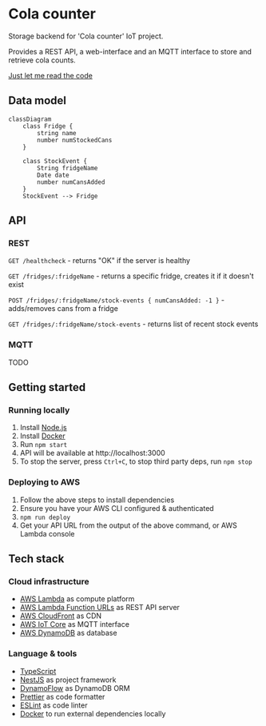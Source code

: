 # Cola counter
Storage backend for 'Cola counter' IoT project.

Provides a REST API, a web-interface and an MQTT interface to store and retrieve cola counts.

[Just let me read the code](https://github.com/jyelewis/cola-counter/blob/main/src/modules/fridge/fridge.service.ts)

## Data model
```mermaid
classDiagram
    class Fridge {
        string name
        number numStockedCans
    }

    class StockEvent {
        String fridgeName
        Date date
        number numCansAdded
    }
    StockEvent --> Fridge
```

## API
### REST
`GET /healthcheck` - returns "OK" if the server is healthy

`GET /fridges/:fridgeName` - returns a specific fridge, creates it if it doesn't exist

`POST /fridges/:fridgeName/stock-events { numCansAdded: -1 }` - adds/removes cans from a fridge

`GET /fridges/:fridgeName/stock-events` - returns list of recent stock events 

### MQTT
TODO


## Getting started
### Running locally
1. Install [Node.js](https://nodejs.org/en/)
2. Install [Docker](https://www.docker.com/)
3. Run `npm start`
4. API will be available at http://localhost:3000
5. To stop the server, press `Ctrl+C`, to stop third party deps, run `npm stop`

### Deploying to AWS
1. Follow the above steps to install dependencies
2. Ensure you have your AWS CLI configured & authenticated
3. `npm run deploy`
4. Get your API URL from the output of the above command, or AWS Lambda console

## Tech stack

### Cloud infrastructure
 - [AWS Lambda](https://docs.aws.amazon.com/lambda/latest/dg/welcome.html) as compute platform
 - [AWS Lambda Function URLs](https://docs.aws.amazon.com/lambda/latest/dg/lambda-urls.html) as REST API server
 - [AWS CloudFront](https://aws.amazon.com/cloudfront/) as CDN
 - [AWS IoT Core](https://aws.amazon.com/iot-core/) as MQTT interface
 - [AWS DynamoDB](https://aws.amazon.com/dynamodb/) as database

### Language & tools
 - [TypeScript](https://www.typescriptlang.org/)
 - [NestJS](https://docs.nestjs.com/) as project framework
 - [DynamoFlow](https://github.com/jyelewis/dynamoflow) as DynamoDB ORM
 - [Prettier](https://prettier.io/) as code formatter
 - [ESLint](https://eslint.org/) as code linter
 - [Docker](https://www.docker.com/) to run external dependencies locally

